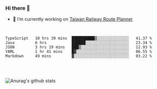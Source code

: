 ### Hi there 👋

- 🔭 I’m currently working on [Taiwan Railway Route Planner](https://github.com/Taiwan-Railway-Route-Planner)

<br/>

<!--START_SECTION:waka-->
```text
TypeScript   10 hrs 39 mins  ██████████▒░░░░░░░░░░░░░░   41.37 % 
Java         6 hrs           ██████░░░░░░░░░░░░░░░░░░░   23.34 % 
JSON         3 hrs 19 mins   ███▒░░░░░░░░░░░░░░░░░░░░░   12.93 % 
YAML         1 hr 41 mins    █▓░░░░░░░░░░░░░░░░░░░░░░░   06.55 % 
Markdown     49 mins         ▓░░░░░░░░░░░░░░░░░░░░░░░░   03.22 % 
```
<!--END_SECTION:waka-->

<br/>
<br/>

![Anurag's github stats](https://github-readme-stats.vercel.app/api?username=DepickereSven&show_icons=true&theme=tokyonight)



<!--
**DepickereSven/DepickereSven** is a ✨ _special_ ✨ repository because its `README.md` (this file) appears on your GitHub profile.

Here are some ideas to get you started:

- 🔭 I’m currently working on ...
- 🌱 I’m currently learning ...
- 👯 I’m looking to collaborate on ...
- 🤔 I’m looking for help with ...
- 💬 Ask me about ...
- 📫 How to reach me: ...
- 😄 Pronouns: ...
- ⚡ Fun fact: ...
-->
